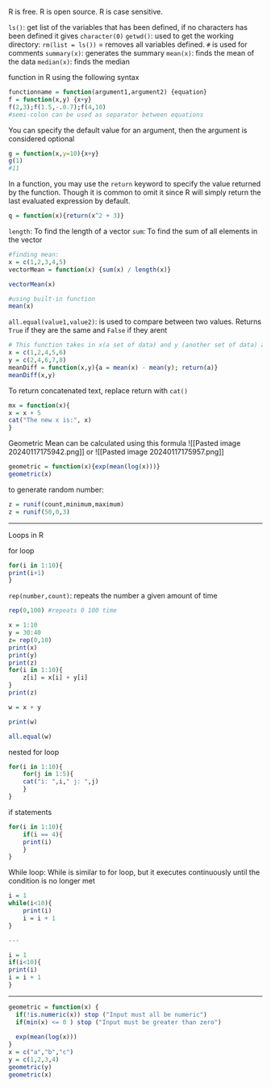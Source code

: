R is free.
R is open source. 
R is case sensitive. 

`ls()`: get list of the variables that has been defined, if no characters has been defined it gives `character(0)`
`getwd()`: used to get the working directory:
`rm(list = ls())` = removes all variables defined. 
`#` is used for comments
`summary(x)`: generates the summary
`mean(x)`: finds the mean of the data
`median(x)`: finds the median

function in R using the following syntax
```R
functionname = function(argument1,argument2) {equation}
f = function(x,y) {x+y}
f(2,3);f(1.5,-.0.7);f(4,10)
#semi-colon can be used as separator between equations
```

You can specify the default value for an argument, then the argument is considered optional
```R
g = function(x,y=10){x+y}
g(1) 
#11

```

In a function, you may use the `return` keyword to specify the value returned by the function. Though it is common to omit it since R will simply return the last evaluated expression by default. 

```R
q = function(x){return(x^2 + 3)}
```

`length`: To find the length of a vector
`sum`: To find the sum of all elements in the vector

```R
#finding mean:
x = c(1,2,3,4,5)
vectorMean = function(x) {sum(x) / length(x)}

vectorMean(x)

#using built-in function
mean(x)
```

`all.equal(value1,value2)`: is used to compare between two values. Returns `True` if they are the same and `False` if they arent

```R
# This function takes in x(a set of data) and y (another set of data) as input, returns the mean of x minus mean of y
x = c(1,2,4,5,6)
y = c(2,4,6,7,8)
meanDiff = function(x,y){a = mean(x) - mean(y); return(a)}
meanDiff(x,y)

```

To return concatenated text, replace return with `cat()`
```R
mx = function(x){
x = x + 5
cat("The new x is:", x)
}
```


Geometric Mean can be calculated using this formula
![[Pasted image 20240117175942.png]]
or
![[Pasted image 20240117175957.png]]
```R
geometric = function(x){exp(mean(log(x)))}
geometric(x)
```
to generate random number:
```R
z = runif(count,minimum,maximum)
z = runif(50,0,3)
```

--- 
Loops in R

for loop
```R
for(i in 1:10){
print(i+1)
}
```

`rep(number,count)`: repeats the number a given amount of time

```R
rep(0,100) #repeats 0 100 time
```

```R
x = 1:10
y = 30:40
z= rep(0,10)
print(x)
print(y)
print(z)
for(i in 1:10){
	z[i] = x[i] + y[i]
}
print(z)

w = x + y

print(w)

all.equal(w)
```

nested for loop
```R
for(i in 1:10){
	for(j in 1:5){
	cat("i: ",i," j: ",j)
	}
}
```

if statements
```R
for(i in 1:10){
	if(i == 4){
	print(i)
	}
}
```


While loop:
While is similar to for loop, but it executes continuously until the condition is no longer met

```R
i = 1
while(i<10){
	print(i)
	i = i + 1
}

---

i = 1
if(i<10){
print(i)
i = i + 1
}
```

---

```R
geometric = function(x) {
  if(!is.numeric(x)) stop ("Input must all be numeric")
  if(min(x) <= 0 ) stop ("Input must be greater than zero")
  
  exp(mean(log(x)))
}
x = c("a","b","c")
y = c(1,2,3,4)
geometric(y)
geometric(x)

```